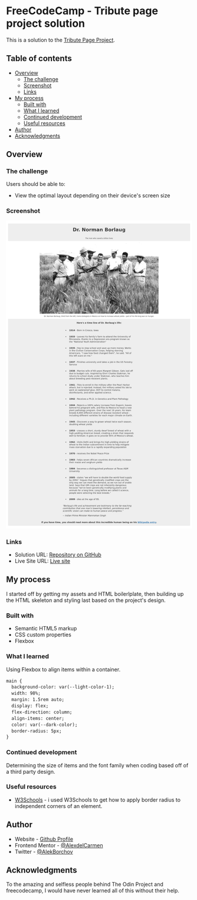 # FreeCodeCamp - Tribute page project solution 

This is a solution to the [Tribute Page Project](https://www.freecodecamp.org/learn/2022/responsive-web-design/build-a-tribute-page-project/build-a-tribute-page).
## Table of contents

- [Overview](#overview)
  - [The challenge](#the-challenge)
  - [Screenshot](#screenshot)
  - [Links](#links)
- [My process](#my-process)
  - [Built with](#built-with)
  - [What I learned](#what-i-learned)
  - [Continued development](#continued-development)
  - [Useful resources](#useful-resources)
- [Author](#author)
- [Acknowledgments](#acknowledgments)


## Overview

### The challenge

Users should be able to:

- View the optimal layout depending on their device's screen size

### Screenshot

![Page screenshot](./assets/screenshot.png)


### Links

- Solution URL: [Repository on GitHub](https://github.com/AlexdelCarmen/fcc-tribute-page)
- Live Site URL: [Live site](https://alexdelcarmen.github.io/fcc-tribute-page/)

## My process

I started off by getting my assets and HTML boilerlplate, then building up the HTML skeleton and styling last based on the project's design. 

### Built with

- Semantic HTML5 markup
- CSS custom properties
- Flexbox

### What I learned

Using Flexbox to align items within a container. 

```html
main {
  background-color: var(--light-color-1);
  width: 98%;
  margin: 1.5rem auto;
  display: flex;
  flex-direction: column;
  align-items: center;
  color: var(--dark-color);
  border-radius: 5px;
}

```

### Continued development

Determining the size of items and the font family when coding based off of a third party design.
### Useful resources

- [W3Schools](https://www.w3schools.com/) - i used W3Schools to get how to apply border radius to independent corners of an element.


## Author

- Website - [Github Profile](https://github.com/AlexdelCarmen)
- Frontend Mentor - [@AlexdelCarmen](https://www.frontendmentor.io/profile/AlexdelCarmen)
- Twitter - [@AlekBorchov](https://twitter.com/AlekBorchov)

## Acknowledgments

To the amazing and selfless people behind The Odin Project and freecodecamp, I would have never learned all of this without their help. 
